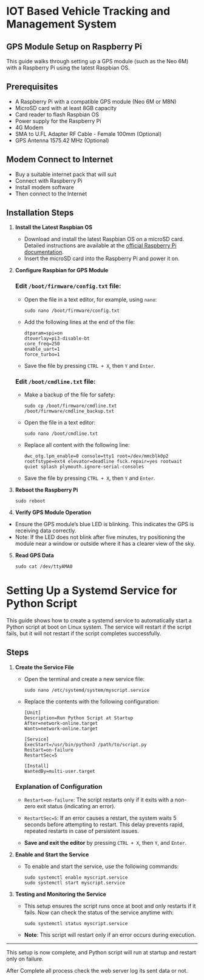 # IOT Based Vehicle Tracking and Management System

## GPS Module Setup on Raspberry Pi

This guide walks through setting up a GPS module (such as the Neo 6M) with a Raspberry Pi using the latest Raspbian
OS.

## Prerequisites

- A Raspberry Pi with a compatible GPS module (Neo 6M or M8N)
- MicroSD card with at least 8GB capacity
- Card reader to flash Raspbian OS
- Power supply for the Raspberry Pi
- 4G Modem
- SMA to U.FL Adapter RF Cable - Female 100mm (Optional)
- GPS Antenna 1575.42 MHz (Optional)

## Modem Connect to Internet

- Buy a suitable internet pack that will suit
- Connect with Raspberry Pi
- Install modem software
- Then connect to the Internet

## Installation Steps

1. **Install the Latest Raspbian OS**
    - Download and install the latest Raspbian OS on a microSD card. Detailed instructions are available at
      the [official Raspberry Pi documentation](https://www.raspberrypi.org/documentation/installation/installing-images/).
    - Insert the microSD card into the Raspberry Pi and power it on.

2. **Configure Raspbian for GPS Module**

   ### Edit `/boot/firmware/config.txt` file:
    - Open the file in a text editor, for example, using `nano`:
      ```
      sudo nano /boot/firmware/config.txt
      ```
    - Add the following lines at the end of the file:
      ```
      dtparam=spi=on
      dtoverlay=pi3-disable-bt
      core_freq=250
      enable_uart=1
      force_turbo=1
      ```
    - Save the file by pressing `CTRL + X`, then `Y` and `Enter`.

   ### Edit `/boot/cmdline.txt` file:
    - Make a backup of the file for safety:
      ```
      sudo cp /boot/firmware/cmdline.txt /boot/firmware/cmdline_backup.txt
      ```
    - Open the file in a text editor:
      ```
      sudo nano /boot/cmdline.txt
      ```
    - Replace all content with the following line:
      ```
      dwc_otg.lpm_enable=0 console=tty1 root=/dev/mmcblk0p2 rootfstype=ext4 elevator=deadline fsck.repair=yes rootwait quiet splash plymouth.ignore-serial-consoles
      ```
    - Save the file by pressing `CTRL + X`, then `Y` and `Enter`.

3. **Reboot the Raspberry Pi**
   ```
   sudo reboot
    ```
4. **Verify GPS Module Operation**

- Ensure the GPS module’s blue LED is blinking. This indicates the GPS is receiving data correctly.
- Note: If the LED does not blink after five minutes, try positioning the module near a window or outside where it has
  a clearer view of the sky.

5. **Read GPS Data**
   ```
   sudo cat /dev/ttyAMA0
    ```

# Setting Up a Systemd Service for Python Script

This guide shows how to create a systemd service to automatically start a Python script at boot on Linux system. The service will restart if the script fails, but it will not restart if the script completes successfully.

## Steps

1. **Create the Service File**
    - Open the terminal and create a new service file:
      ```
      sudo nano /etc/systemd/system/myscript.service
      ```
    - Replace the contents with the following configuration:

      ```
      [Unit]
      Description=Run Python Script at Startup
      After=network-online.target
      Wants=network-online.target
 
      [Service]
      ExecStart=/usr/bin/python3 /path/to/script.py
      Restart=on-failure
      RestartSec=5
 
      [Install]
      WantedBy=multi-user.target
      ```

   ### Explanation of Configuration
    - `Restart=on-failure`: The script restarts only if it exits with a non-zero exit status (indicating an error).
    - `RestartSec=5`: If an error causes a restart, the system waits 5 seconds before attempting to restart. This delay prevents rapid, repeated restarts in case of persistent issues.

    - **Save and exit the editor** by pressing `CTRL + X`, then `Y`, and `Enter`.

2. **Enable and Start the Service**
    - To enable and start the service, use the following commands:
      ```
      sudo systemctl enable myscript.service
      sudo systemctl start myscript.service
      ```

3. **Testing and Monitoring the Service**
    - This setup ensures the script runs once at boot and only restarts if it fails. Now can check the status of the service anytime with:
      ```
      sudo systemctl status myscript.service
      ```
    - **Note**: This script will restart only if an error occurs during execution.

---

This setup is now complete, and Python script will run at startup and restart only on failure.


After Complete all process check the web server log its sent data or not.


